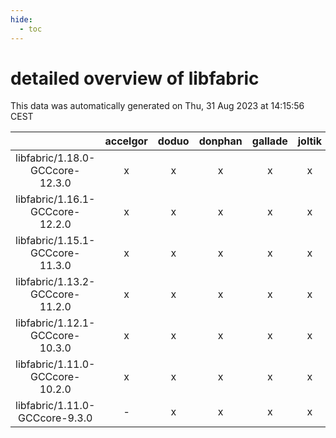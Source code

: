 ```yaml
---
hide:
  - toc
---
```


detailed overview of libfabric
==============================


This data was automatically generated on Thu, 31 Aug 2023 at 14:15:56 CEST  

| |accelgor|doduo|donphan|gallade|joltik|skitty|swalot|victini|
| :---: | :---: | :---: | :---: | :---: | :---: | :---: | :---: | :---: |
|libfabric/1.18.0-GCCcore-12.3.0|x|x|x|x|x|x|x|x|
|libfabric/1.16.1-GCCcore-12.2.0|x|x|x|x|x|x|x|x|
|libfabric/1.15.1-GCCcore-11.3.0|x|x|x|x|x|x|x|x|
|libfabric/1.13.2-GCCcore-11.2.0|x|x|x|x|x|x|x|x|
|libfabric/1.12.1-GCCcore-10.3.0|x|x|x|x|x|x|x|x|
|libfabric/1.11.0-GCCcore-10.2.0|x|x|x|x|x|x|x|x|
|libfabric/1.11.0-GCCcore-9.3.0|-|x|x|x|x|x|x|x|
